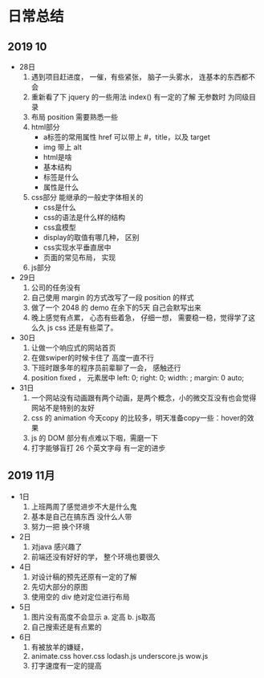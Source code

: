 # 日常总结

## 2019 10

- 28日
  1. 遇到项目赶进度， 一催，有些紧张， 脑子一头雾水， 连基本的东西都不会
  2. 重新看了下 jquery 的一些用法 index() 有一定的了解 无参数时 为同级目录
  3. 布局 position 需要熟悉一些
  4. html部分
     - a标签的常用属性 href 可以带上 #，title，以及 target
     - img 带上 alt
     - html是啥
     - 基本结构
     - 标签是什么
     - 属性是什么
  5. css部分 能继承的一般史字体相关的
     - css是什么
     - css的语法是什么样的结构
     - css盒模型
     - display的取值有哪几种， 区别
     - css实现水平垂直居中
     - 页面的常见布局， 实现
  6. js部分
- 29日
  1. 公司的任务没有
  2. 自己使用 margin 的方式改写了一段 position 的样式
  3. 做了一个 2048 的 demo 在余下的5天 自己会默写出来
  4. 晚上感觉有点累， 心态有些着急， 仔细一想， 需要稳一稳，觉得学了这么久 js css 还是有些菜了。
- 30日
  1. 让做一个响应式的网站首页
  2. 在做swiper的时候卡住了 高度一直不行
  3. 下班时跟多年的程序员前辈聊了一会， 感触还行
  4. position fixed ， 元素居中 left: 0; right: 0; width: ; margin: 0 auto;
- 31日
  1. 一个网站没有动画跟有两个动画，是两个概念，小的微交互没有也会觉得网站不是特别的友好
  2. css 的 animation 今天copy 的比较多，明天准备copy一些：hover的效果
  3. js 的 DOM 部分有点难以下咽，需磨一下
  4. 打字能够盲打 26 个英文字母 有一定的进步

## 2019 11月

- 1日
  1. 上班两周了感觉进步不大是什么鬼
  2. 基本是自己在搞东西 没什么人带
  3. 努力一把 换个环境
- 2日
  1. 对java 感兴趣了
  2. 前端还没有好好的学， 整个环境也要很久
- 4日
  1. 对设计稿的预先还原有一定的了解
  2. 先切大部分的原图
  3. 使用空的 div 绝对定位进行布局
- 5日
  1. 图片没有高度不会显示 a. 定高 b. js取高
  2. 自己搜索还是有点累的
- 6日
  1. 有被放羊的嫌疑，
  2. animate.css hover.css lodash.js underscore.js wow.js
  3. 打字速度有一定的提高
